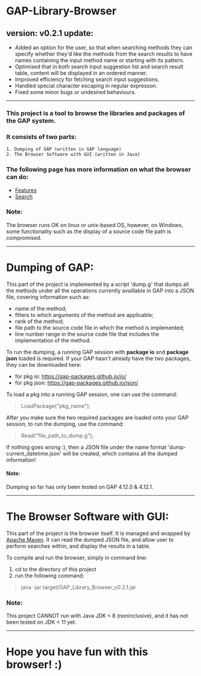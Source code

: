 # GAP-Library-Browser
## version: v0.2.1 update:
  * Added an option for the user, so that when searching methods they can specify whether they'd like the methods from the search results to have names containing the input method name or starting with its pattern.
  * Optimised that in both search input suggestion list and search result table, content will be displayed in an ordered manner.
  * Improved efficiency for fetching search input suggestions.
  * Handled special character escaping in regular expresson.
  * Fixed some minor bugs or undesired behaviours.
  
------------------------------------------------------------------------------------------------------------------------------
### This project is a tool to browse the libraries and packages of the GAP system.
### It consists of two parts: 
    1. Dumping of GAP (written in GAP language)
    2. The Browser Software with GUI (written in Java)

### The following page has more information on what the browser can do:
* [Features](https://github.com/Frozen-Olaf/GAP-Library-Browser/wiki#welcome-to-the-gap-library-browser-wiki)
* [Search](https://github.com/Frozen-Olaf/GAP-Library-Browser/wiki#welcome-to-the-gap-library-browser-wiki)

### Note:
The browser runs OK on linux or unix-based OS, however, on Windows, some functionality such as the display of a source code file path is compromised.

------------------------------------------------------------------------------------------------------------------------------
# Dumping of GAP:

This part of the project is implemented by a script 'dump.g' that dumps all the methods under all the operations currently availlable in GAP into a JSON file, covering information such as:
  * name of the method;
  * filters to which arguments of the method are applicable;
  * rank of the method;
  * file path to the source code file in which the method is implemented;
  * line number range in the source code file that includes the implementation of the method.

To run the dumping, a running GAP session with **package io** and **package json** loaded is required.
If your GAP hasn't already have the two packages, they can be downloaded here:
  * for pkg io: https://gap-packages.github.io/io/
  * for pkg json: https://gap-packages.github.io/json/
  
To load a pkg into a running GAP session, one can use the command:
> LoadPackage("pkg_name");

After you make sure the two required packages are loaded onto your GAP session,
to run the dumping, use the command: 
> Read("file_path_to_dump.g");

If nothing goes wrong :), then a JSON file under the name format 'dump-current_datetime.json' will be created, which contains all the dumped information!

#### Note:
Dumping so far has only been tested on GAP 4.12.0 & 4.12.1.

------------------------------------------------------------------------------------------------------------------------------
# The Browser Software with GUI:

This part of the project is the browser itself.
It is managed and wrapped by [Apache Maven](https://maven.apache.org/index.html).
It can read the dumped JSON file, and allow user to perform searches within, and display the results in a table. 

To compile and run the browser, simply in command line:
  1. cd to the directory of this project
  2. run the following command:
> java -jar target/GAP_Library_Browser_v0.2.1.jar
        
### Note:
This project CANNOT run with Java JDK < 8 (noninclusive), and it has not been tested on JDK < 11 yet.
***

# Hope you have fun with this browser! :)
